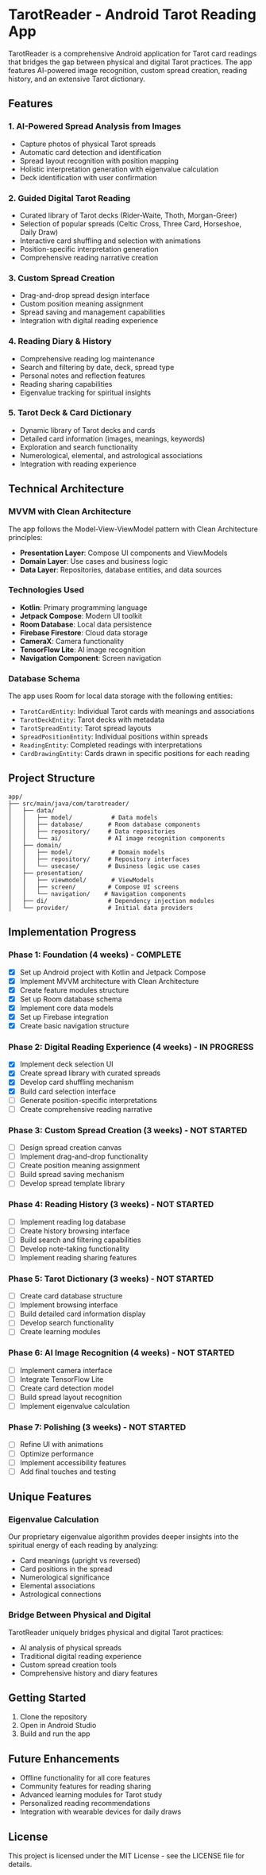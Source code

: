 # TarotReader - Android Tarot Reading App

TarotReader is a comprehensive Android application for Tarot card readings that bridges the gap between physical and digital Tarot practices. The app features AI-powered image recognition, custom spread creation, reading history, and an extensive Tarot dictionary.

## Features

### 1. AI-Powered Spread Analysis from Images
- Capture photos of physical Tarot spreads
- Automatic card detection and identification
- Spread layout recognition with position mapping
- Holistic interpretation generation with eigenvalue calculation
- Deck identification with user confirmation

### 2. Guided Digital Tarot Reading
- Curated library of Tarot decks (Rider-Waite, Thoth, Morgan-Greer)
- Selection of popular spreads (Celtic Cross, Three Card, Horseshoe, Daily Draw)
- Interactive card shuffling and selection with animations
- Position-specific interpretation generation
- Comprehensive reading narrative creation

### 3. Custom Spread Creation
- Drag-and-drop spread design interface
- Custom position meaning assignment
- Spread saving and management capabilities
- Integration with digital reading experience

### 4. Reading Diary & History
- Comprehensive reading log maintenance
- Search and filtering by date, deck, spread type
- Personal notes and reflection features
- Reading sharing capabilities
- Eigenvalue tracking for spiritual insights

### 5. Tarot Deck & Card Dictionary
- Dynamic library of Tarot decks and cards
- Detailed card information (images, meanings, keywords)
- Exploration and search functionality
- Numerological, elemental, and astrological associations
- Integration with reading experience

## Technical Architecture

### MVVM with Clean Architecture
The app follows the Model-View-ViewModel pattern with Clean Architecture principles:
- **Presentation Layer**: Compose UI components and ViewModels
- **Domain Layer**: Use cases and business logic
- **Data Layer**: Repositories, database entities, and data sources

### Technologies Used
- **Kotlin**: Primary programming language
- **Jetpack Compose**: Modern UI toolkit
- **Room Database**: Local data persistence
- **Firebase Firestore**: Cloud data storage
- **CameraX**: Camera functionality
- **TensorFlow Lite**: AI image recognition
- **Navigation Component**: Screen navigation

### Database Schema
The app uses Room for local data storage with the following entities:
- `TarotCardEntity`: Individual Tarot cards with meanings and associations
- `TarotDeckEntity`: Tarot decks with metadata
- `TarotSpreadEntity`: Tarot spread layouts
- `SpreadPositionEntity`: Individual positions within spreads
- `ReadingEntity`: Completed readings with interpretations
- `CardDrawingEntity`: Cards drawn in specific positions for each reading

## Project Structure

```
app/
├── src/main/java/com/tarotreader/
│   ├── data/
│   │   ├── model/           # Data models
│   │   ├── database/       # Room database components
│   │   ├── repository/     # Data repositories
│   │   └── ai/             # AI image recognition components
│   ├── domain/
│   │   ├── model/           # Domain models
│   │   ├── repository/     # Repository interfaces
│   │   └── usecase/        # Business logic use cases
│   ├── presentation/
│   │   ├── viewmodel/       # ViewModels
│   │   ├── screen/         # Compose UI screens
│   │   └── navigation/    # Navigation components
│   ├── di/                 # Dependency injection modules
│   └── provider/           # Initial data providers
```

## Implementation Progress

### Phase 1: Foundation (4 weeks) - COMPLETE
- [x] Set up Android project with Kotlin and Jetpack Compose
- [x] Implement MVVM architecture with Clean Architecture
- [x] Create feature modules structure
- [x] Set up Room database schema
- [x] Implement core data models
- [x] Set up Firebase integration
- [x] Create basic navigation structure

### Phase 2: Digital Reading Experience (4 weeks) - IN PROGRESS
- [x] Implement deck selection UI
- [x] Create spread library with curated spreads
- [x] Develop card shuffling mechanism
- [x] Build card selection interface
- [ ] Generate position-specific interpretations
- [ ] Create comprehensive reading narrative

### Phase 3: Custom Spread Creation (3 weeks) - NOT STARTED
- [ ] Design spread creation canvas
- [ ] Implement drag-and-drop functionality
- [ ] Create position meaning assignment
- [ ] Build spread saving mechanism
- [ ] Develop spread template library

### Phase 4: Reading History (3 weeks) - NOT STARTED
- [ ] Implement reading log database
- [ ] Create history browsing interface
- [ ] Build search and filtering capabilities
- [ ] Develop note-taking functionality
- [ ] Implement reading sharing features

### Phase 5: Tarot Dictionary (3 weeks) - NOT STARTED
- [ ] Create card database structure
- [ ] Implement browsing interface
- [ ] Build detailed card information display
- [ ] Develop search functionality
- [ ] Create learning modules

### Phase 6: AI Image Recognition (4 weeks) - NOT STARTED
- [ ] Implement camera interface
- [ ] Integrate TensorFlow Lite
- [ ] Create card detection model
- [ ] Build spread layout recognition
- [ ] Implement eigenvalue calculation

### Phase 7: Polishing (3 weeks) - NOT STARTED
- [ ] Refine UI with animations
- [ ] Optimize performance
- [ ] Implement accessibility features
- [ ] Add final touches and testing

## Unique Features

### Eigenvalue Calculation
Our proprietary eigenvalue algorithm provides deeper insights into the spiritual energy of each reading by analyzing:
- Card meanings (upright vs reversed)
- Card positions in the spread
- Numerological significance
- Elemental associations
- Astrological connections

### Bridge Between Physical and Digital
TarotReader uniquely bridges physical and digital Tarot practices:
- AI analysis of physical spreads
- Traditional digital reading experience
- Custom spread creation tools
- Comprehensive history and diary features

## Getting Started

1. Clone the repository
2. Open in Android Studio
3. Build and run the app

## Future Enhancements

- Offline functionality for all core features
- Community features for reading sharing
- Advanced learning modules for Tarot study
- Personalized reading recommendations
- Integration with wearable devices for daily draws

## License

This project is licensed under the MIT License - see the LICENSE file for details.